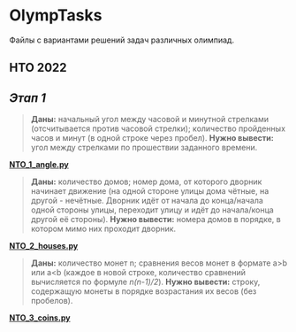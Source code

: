 # OlympTasks
Файлы с вариантами решений задач различных олимпиад.

## НТО 2022
## _Этап 1_
> **Даны:** начальный угол между часовой и минутной стрелками (отсчитывается против часовой стрелки); количество пройденных часов и минут (в одной строке через пробел). 
**Нужно вывести:** угол между стрелками по прошествии заданного времени. 

**[NTO_1_angle.py]()**

> **Даны:** количество домов; номер дома, от которого дворник начинает движение (на одной стороне улицы дома чётные, на другой - нечётные. Дворник идёт от начала до конца/начала одной стороны улицы, переходит улицу и идёт до начала/конца другой её стороны). 
**Нужно вывести:** номера домов в порядке, в котором мимо них проходит дворник.

**[NTO_2_houses.py]()**

> **Даны:** количество монет n; сравнения весов монет в формате a>b или a<b (каждое в новой строке, количество сравнений вычисляется по формуле _n(n-1)/2_). 
**Нужно вывести:** строку, содержащую монеты в порядке возрастания их весов (без пробелов).

**[NTO_3_coins.py]()**
